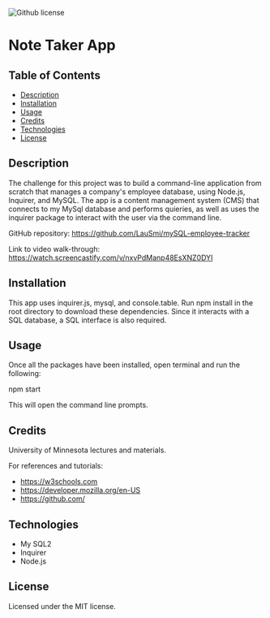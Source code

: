 ![Github license](https://img.shields.io/badge/license-MIT-blue.svg)

# Note Taker App

## Table of Contents

- [Description](#description)
- [Installation](#installation)
- [Usage](#usage)
- [Credits](#credits)
- [Technologies](#technologies)
- [License](#license)

## Description

The challenge for this project was to build a command-line application from scratch that manages a company's employee database, using Node.js, Inquirer, and MySQL. The app is a content management system (CMS) that connects to my MySql database and performs quieries, as well as uses the inquirer package to interact with the user via the command line. 

GitHub repository: https://github.com/LauSmi/mySQL-employee-tracker


Link to video walk-through: https://watch.screencastify.com/v/nxvPdManp48EsXNZ0DYI

## Installation

This app uses inquirer.js, mysql, and console.table. Run npm install in the root directory to download these dependencies. Since it interacts with a SQL database, a SQL interface is also required.


## Usage

Once all the packages have been installed, open terminal and run the following:

npm start

This will open the command line prompts.


## Credits

University of Minnesota lectures and materials.

For references and tutorials:

- https://w3schools.com
- https://developer.mozilla.org/en-US
- https://github.com/

## Technologies

- My SQL2
- Inquirer
- Node.js



## License

Licensed under the MIT license.